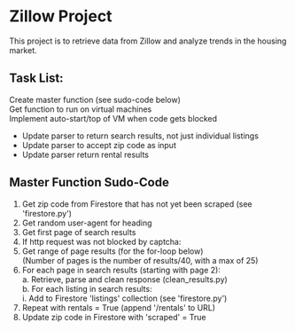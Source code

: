 # Zillow Project
This project is to retrieve data from Zillow and analyze trends in the housing market.

## Task List:
Create master function (see sudo-code below)   
Get function to run on virtual machines   
Implement auto-start/top of VM when code gets blocked   
+ Update parser to return search results, not just individual listings
+ Update parser to accept zip code as input
+ Update parser return rental results


## Master Function Sudo-Code

1. Get zip code from Firestore that has not yet been scraped (see 'firestore.py')
2. Get random user-agent for heading
3. Get first page of search results
4. If http request was not blocked by captcha:
5. Get range of page results (for the for-loop below)      
   (Number of pages is the number of results/40, with a max of 25)   
5. For each page in search results (starting with page 2):   
    a. Retrieve, parse and clean response (clean_results.py)   
    b. For each listing in search results:    
            i. Add to Firestore 'listings' collection (see 'firestore.py')   
6. Repeat with rentals = True (append '/rentals' to URL)
7. Update zip code in Firestore with 'scraped' = True







